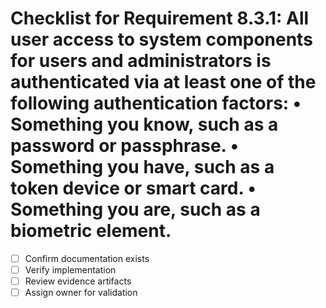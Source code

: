 # Checklist for Requirement 8.3.1: All user access to system components for users and administrators is authenticated via at least one of the following authentication factors: • Something you know, such as a password or passphrase. • Something you have, such as a token device or smart card. • Something you are, such as a biometric element.

- [ ] Confirm documentation exists
- [ ] Verify implementation
- [ ] Review evidence artifacts
- [ ] Assign owner for validation
